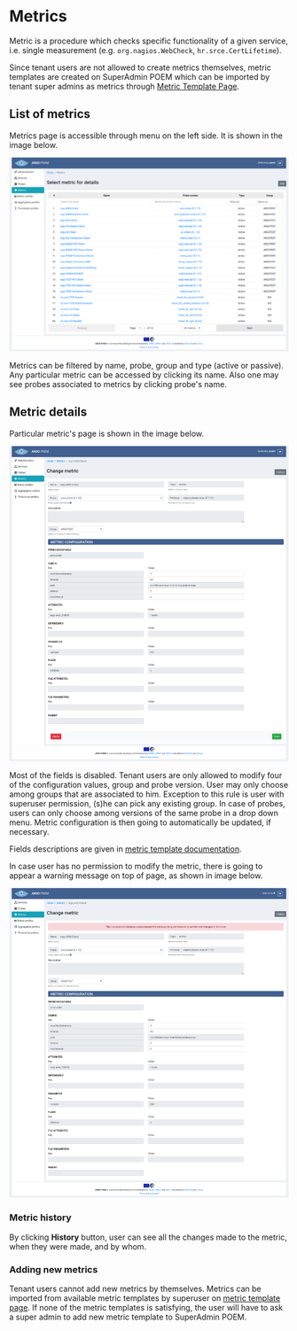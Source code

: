 # Metrics

Metric is a procedure which checks specific functionality of a given service, i.e. single measurement (e.g. `org.nagios.WebCheck`, `hr.srce.CertLifetime`). 

Since tenant users are not allowed to create metrics themselves, metric templates are created on SuperAdmin POEM which can be imported by tenant super admins as metrics through [Metric Template Page](tenant_metric_templates.md).

## List of metrics

Metrics page is accessible through menu on the left side. It is shown in the image below.

![Tenant Metrics](figures/tenant_metrics.png)

Metrics can be filtered by name, probe, group and type (active or passive). Any particular metric can be accessed by clicking its name. Also one may see probes associated to metrics by clicking probe's name.

## Metric details

Particular metric's page is shown in the image below.

![Tenant Metric Detail](figures/tenant_metrics_details.png)

Most of the fields is disabled. Tenant users are only allowed to modify four of the configuration values, group and probe version. User may only choose among groups that are associated to him. Exception to this rule is user with superuser permission, (s)he can pick any existing group. In case of probes, users can only choose among versions of the same probe in a drop down menu. Metric configuration is then going to automatically be updated, if necessary.

Fields descriptions are given in [metric template documentation](superadmin_metric_templates.md#field-descriptions).

In case user has no permission to modify the metric, there is going to appear a warning message on top of page, as shown in image below.

![Tenant Metric Readonly](figures/tenant_metric_readonly.png)

### Metric history

By clicking **History** button, user can see all the changes made to the metric, when they were made, and by whom.

### Adding new metrics

Tenant users cannot add new metrics by themselves. Metrics can be imported from available metric templates by superuser on [metric template page](tenant_metric_templates.md). If none of the metric templates is satisfying, the user will have to ask a super admin to add new metric template to SuperAdmin POEM.
